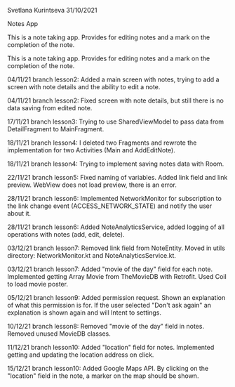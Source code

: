 Svetlana Kurintseva 31/10/2021

Notes App

This is a note taking app. Provides for editing notes and a mark on the completion of the note.

This is a note taking app. Provides for editing notes and a mark on the completion of the note.

04/11/21 branch lesson2: Added a main screen with notes, trying to add a screen with note details and the ability to edit a note.

04/11/21 branch lesson2: Fixed screen with note details, but still there is no data saving from edited note.

17/11/21 branch lesson3: Trying to use SharedViewModel to pass data from DetailFragment to MainFragment.

18/11/21 branch lesson4: I deleted two Fragments and rewrote the implementation for two Activities (Main and AddEditNote).

18/11/21 branch lesson4: Trying to implement saving notes data with Room.

22/11/21 branch lesson5: Fixed naming of variables. Added link field and link preview. WebView does not load preview, there is an error.

28/11/21 branch lesson6: Implemented NetworkMonitor for subscription to the link change event (ACCESS_NETWORK_STATE) and notify the user about it.

28/11/21 branch lesson6: Added NoteAnalyticsService, added logging of all operations with notes (add, edit, delete).

03/12/21 branch lesson7: Removed link field from NoteEntity. Moved in utils directory: NetworkMonitor.kt and NoteAnalyticsService.kt.

03/12/21 branch lesson7: Added "movie of the day" field for each note. Implemented getting Array Movie from TheMovieDB with Retrofit. Used Coil to load movie poster.

05/12/21 branch lesson9: Added permission request. Shown an explanation of what this permission is for. If the user selected "Don't ask again" an explanation is shown again and will Intent to settings.

10/12/21 branch lesson8: Removed "movie of the day" field in notes. Removed unused MovieDB classes.

11/12/21 branch lesson10: Added "location" field for notes. Implemented getting and updating the location address on click.

15/12/21 branch lesson10: Added Google Maps API. By clicking on the "location" field in the note, a marker on the map should be shown.